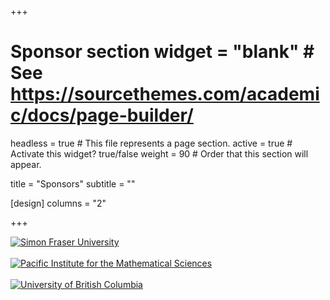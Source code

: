+++
# Sponsor section widget = "blank"  # See https://sourcethemes.com/academic/docs/page-builder/
headless = true  # This file represents a page section.
active = true  # Activate this widget? true/false
weight = 90  # Order that this section will appear.

title = "Sponsors"
subtitle = ""

[design]
columns = "2"

+++
<div class="row">
<div class="col-lg-3 sponsor">
    <a href="https://sfu.ca" target="_blank"><img src="img/sfu-logo.png" alt="Simon Fraser University" /></a>
</div>
<div class="col-lg-1">&nbsp;</div>
<div class="col-lg-3 sponsor">
    <a href="https://www.pims.math.ca" target="_blank"><img src="img/pims-logo.png" alt="Pacific Institute for the Mathematical Sciences" /></a>
</div>
<div class="col-lg-1">&nbsp;</div>
<div class="col-lg-3 sponsor">
    <a href="https://ubc.ca" target="_blank"><img src="img/UBC-logo-2018-crest-blue-rgb72.png" alt="University of British Columbia" /></a>
</div>
</div>
